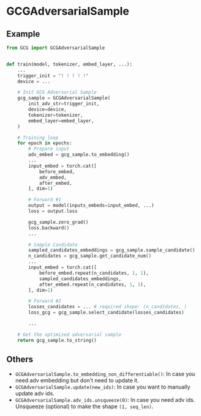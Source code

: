# GCGAdversarialSample

## Example

```python
from GCG import GCGAdversarialSample


def train(model, tokenizer, embed_layer, ...):
    ...
    trigger_init = "! ! ! ! !"
    device = ...

    # Init GCG Adversarial Sample
    gcg_sample = GCGAdversarialSample(
        init_adv_str=trigger_init,
        device=device,
        tokenizer=tokenizer,
        embed_layer=embed_layer,
    )

    # Training loop
    for epoch in epochs:
        # Prepare input
        adv_embed = gcg_sample.to_embedding()
        ...
        input_embed = torch.cat([
            before_embed,
            adv_embed,
            after_embed,
        ], dim=1)

        # Forward #1
        output = model(inputs_embeds=input_embed, ...)
        loss = output.loss

        gcg_sample.zero_grad()
        loss.backward()
        ...

        # Sample Candidate
        sampled_candidates_embeddings = gcg_sample.sample_candidate()
        n_candidates = gcg_sample.get_candidate_num()
        ...
        input_embed = torch.cat([
            before_embed.repeat(n_candidates, 1, 1),
            sampled_candidates_embeddings,
            after_embed.repeat(n_candidates, 1, 1),
        ], dim=1)

        # Forward #2
        losses_candidates = ... # required shape: (n_candidates, )
        loss_gcg = gcg_sample.select_candidate(losses_candidates)

        ...

    # Get the optimized adversarial sample
    return gcg_sample.to_string()
```

## Others

- `GCGAdversarialSample.to_embedding_non_differentiable()`: In case you need adv embedding but don't need to update it.
- `GCGAdversarialSample.update(new_ids)`: In case you want to manually update adv ids.
- `GCGAdversarialSample.adv_ids.unsqueeze(0)`: In case you need adv ids. Unsqueeze (optional) to make the shape `(1, seq_len)`.
